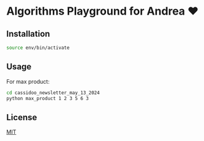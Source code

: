 # Algorithms Playground for Andrea :heart:



## Installation

```bash
source env/bin/activate
```

## Usage

For max product:
```bash
cd cassidoo_newsletter_may_13_2024
python max_product 1 2 3 5 6 3

```

## License

[MIT](https://choosealicense.com/licenses/mit/)